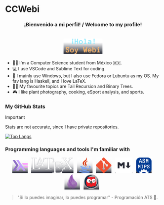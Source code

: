 <!-- Kudos 2 @anuraghazra, I used his README as reference :D. -->
# CCWebi

<h3 align="center">
    ¡Bienvenido a mi perfil! / Welcome to my profile!</br>&nbsp;
    <p align="center"><img width="25%" alt="Hola, soy Isaac" src="./images/HSI.png" /></p>
</h3>

- :technologist: I'm a Computer Science student from México :mexico:.
- :computer: I use VSCode and Sublime Text for coding.
- :penguin: I mainly use Windows, but I also use Fedora or Lubuntu as my OS. My fav lang is Haskell, and I love LaTeX.
- :student: My favourite topics are Tail Recursion and Binary Trees.
- :video_game: I like plant photography, cooking, eSport analysis, and sports.

### My GitHub Stats

> [!IMPORTANT]
> Stats are not accurate, since I have private repositories.

[![Top Langs](https://github-readme-stats.vercel.app/api/top-langs/?username=CCWebi&layout=compact&theme=dracula&count-private=true)](https://github.com/CCWebi/github-readme-stats)

### Programming languages and tools I'm familiar with

<p align="center">
    <code><a href="https://www.haskell.org"><img height="50px" alt="Haskell logo" src="./images/haskell.png" /></a></code>&nbsp;&nbsp;
    <code><a href="https://www.latex-project.org/get/"><img height="50px" alt="LaTex logo" src="./images/latex.png" /></a></code>&nbsp;&nbsp;
    <code><a href="https://www.java.com/es/"><img height="50px" alt="Java logo" src="./images/java.png" /></a></code>&nbsp;&nbsp;
    <code><a href="https://git-scm.com"><img height="50px" alt="Git logo" src="./images/git.png" /></a></code>&nbsp;&nbsp;
    <code><img height="50px" alt="Markdown logo" src="./images/markdown.png" /></code>&nbsp;&nbsp;
    <code><a href="https://computerscience.missouristate.edu/mars-mips-simulator.htm"><img height="50px" alt="MIPS logo" src="./images/mips.png" /></a></code>&nbsp;&nbsp;
    <code><a href="https://elixir-lang.org"><img height="50px" alt="Elixir logo" src="./images/elixir.png" /></a></code>&nbsp;&nbsp;
    <code><a href="https://www.swi-prolog.org"><img height="50px" alt="SWIProlog logo" src="./images/prolog.png" /></a></code>&nbsp;&nbsp;
<p/>

> "Si lo puedes imaginar, lo puedes programar" - Programación ATS :fallen_leaf:.
